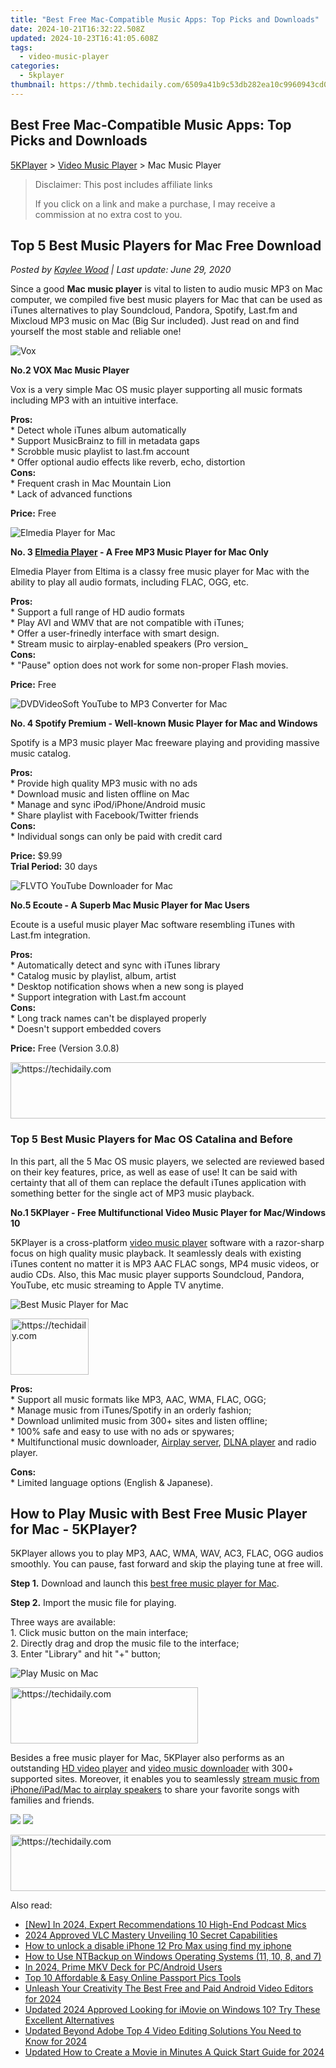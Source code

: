 ```yaml
---
title: "Best Free Mac-Compatible Music Apps: Top Picks and Downloads"
date: 2024-10-21T16:32:22.508Z
updated: 2024-10-23T16:41:05.608Z
tags:
  - video-music-player
categories:
  - 5kplayer
thumbnail: https://thmb.techidaily.com/6509a41b9c53db282ea10c9960943cd0bc0006742138202a2ce5d3d561a1baf2.jpg
---
```


## Best Free Mac-Compatible Music Apps: Top Picks and Downloads

[5KPlayer](https://tools.techidaily.com/5kplayer/products/) \> [Video Music Player](https://tools.techidaily.com/5kplayer/video-music-player/) \> Mac Music Player

>  Disclaimer: This post includes affiliate links
>
>  If you click on a link and make a purchase, I may receive a commission at no extra cost to you.
>

## Top 5 Best Music Players for Mac Free Download

 _Posted by [Kaylee Wood](https://www.quora.com/profile/Amanda-Hu-21) | Last update: June 29, 2020_

Since a good **Mac music player** is vital to listen to audio music MP3 on Mac computer, we compiled five best music players for Mac that can be used as iTunes alternatives to play Soundcloud, Pandora, Spotify, Last.fm and Mixcloud MP3 music on Mac (Big Sur included). Just read on and find yourself the most stable and reliable one! 

![Vox](https://www.5kplayer.com/video-music-player/img/vox-mac-icon.png) 

**No.2 VOX Mac Music Player**

Vox is a very simple Mac OS music player supporting all music formats including MP3 with an intuitive interface.

**Pros:**  
 \* Detect whole iTunes album automatically  
 \* Support MusicBrainz to fill in metadata gaps  
 \* Scrobble music playlist to last.fm account  
 \* Offer optional audio effects like reverb, echo, distortion  
**Cons:**   
 \* Frequent crash in Mac Mountain Lion  
 \* Lack of advanced functions 

**Price:** Free 

![Elmedia Player for Mac](https://www.5kplayer.com/video-music-player/img/elmedia-player.png) 

**No. 3 [Elmedia Player](https://itunes.apple.com/us/app/elmedia-video-player/id1044549675?mt=12) \- A Free MP3 Music Player for Mac Only**

Elmedia Player from Eltima is a classy free music player for Mac with the ability to play all audio formats, including FLAC, OGG, etc.

**Pros:**   
 \* Support a full range of HD audio formats  
 \* Play AVI and WMV that are not compatible with iTunes;   
 \* Offer a user-frinedly interface with smart design.  
 \* Stream music to airplay-enabled speakers (Pro version\_  
**Cons:**   
 \* "Pause" option does not work for some non-proper Flash movies.  

**Price:** Free

![DVDVideoSoft YouTube to MP3 Converter for Mac](https://www.5kplayer.com/video-music-player/../airplay/img/5k-music-streaming-sites-spotify-yxt-051801.jpg) 

**No. 4 Spotify Premium - Well-known Music Player for Mac and Windows**

Spotify is a MP3 music player Mac freeware playing and providing massive music catalog.

**Pros:**   
 \* Provide high quality MP3 music with no ads  
 \* Download music and listen offline on Mac  
 \* Manage and sync iPod/iPhone/Android music   
 \* Share playlist with Facebook/Twitter friends  
**Cons:**   
 \* Individual songs can only be paid with credit card

**Price:** $9.99  
**Trial Period:** 30 days

![FLVTO YouTube Downloader for Mac](https://www.5kplayer.com/video-music-player/img/ecoute-player-icon-0107.png) 

**No.5 Ecoute - A Superb Mac Music Player for Mac Users**

Ecoute is a useful music player Mac software resembling iTunes with Last.fm integration.

**Pros:**   
 \* Automatically detect and sync with iTunes library  
 \* Catalog music by playlist, album, artist  
 \* Desktop notification shows when a new song is played  
 \* Support integration with Last.fm account  
**Cons:**   
 \* Long track names can't be displayed properly  
 \* Doesn't support embedded covers

**Price:** Free (Version 3.0.8)

<!-- affiliate ads begin -->
<a href="https://appsumo.8odi.net/c/5597632/2049364/7443" target="_top" id="2049364">
  <img src="//a.impactradius-go.com/display-ad/7443-2049364" border="0" alt="https://techidaily.com" width="728" height="90"/>
</a>
<img height="0" width="0" src="https://appsumo.8odi.net/i/5597632/2049364/7443" style="position:absolute;visibility:hidden;" border="0" />
<!-- affiliate ads end -->

### Top 5 Best Music Players for Mac OS Catalina and Before

In this part, all the 5 Mac OS music players, we selected are reviewed based on their key features, price, as well as ease of use! It can be said with certainty that all of them can replace the default iTunes application with something better for the single act of MP3 music playback.

**No.1 5KPlayer - Free Multifunctional Video Music Player for Mac/Windows 10**

5KPlayer is a cross-platform [video music player](https://tools.techidaily.com/5kplayer/video-music-player/) software with a razor-sharp focus on high quality music playback. It seamlessly deals with existing iTunes content no matter it is MP3 AAC FLAC songs, MP4 music videos, or audio CDs. Also, this Mac music player supports Soundcloud, Pandora, YouTube, etc music streaming to Apple TV anytime.

![Best Music Player for Mac](https://www.5kplayer.com/video-music-player/img/fast-audio-player.jpg) 

<!-- affiliate ads begin -->
<a href="https://aligracehair.sjv.io/c/5597632/2135351/19272" target="_top" id="2135351">
  <img src="//a.impactradius-go.com/display-ad/19272-2135351" border="0" alt="https://techidaily.com" width="125" height="90"/>
</a>
<img height="0" width="0" src="https://aligracehair.sjv.io/i/5597632/2135351/19272" style="position:absolute;visibility:hidden;" border="0" />
<!-- affiliate ads end -->

**Pros:**   
 \* Support all music formats like MP3, AAC, WMA, FLAC, OGG;  
 \* Manage music from iTunes/Spotify in an orderly fashion;  
 \* Download unlimited music from 300+ sites and listen offline;  
 \* 100% safe and easy to use with no ads or spywares;  
 \* Multifunctional music downloader, [Airplay server](https://tools.techidaily.com/5kplayer/airplay/), [DLNA player](https://tools.techidaily.com/5kplayer/dlna/) and radio player.

**Cons:**  
 \* Limited language options (English & Japanese).

## How to Play Music with Best Free Music Player for Mac - 5KPlayer?

5KPlayer allows you to play MP3, AAC, WMA, WAV, AC3, FLAC, OGG audios smoothly. You can pause, fast forward and skip the playing tune at free will. 

**Step 1.** Download and launch this [best free music player for Mac](https://tools.techidaily.com/5kplayer/products/).

**Step 2.** Import the music file for playing.

Three ways are available:  
 1\. Click music button on the main interface;  
 2\. Directly drag and drop the music file to the interface;  
 3\. Enter "Library" and hit "+" button;

![Play Music on Mac](https://www.5kplayer.com/video-music-player/img/play-music-with-5kp-0106.jpg) 

<!-- affiliate ads begin -->
<a href="https://laganoo.pxf.io/c/5597632/1521325/16446" target="_top" id="1521325">
  <img src="//a.impactradius-go.com/display-ad/16446-1521325" border="0" alt="https://techidaily.com" width="300" height="90"/>
</a>
<img height="0" width="0" src="https://laganoo.pxf.io/i/5597632/1521325/16446" style="position:absolute;visibility:hidden;" border="0" />
<!-- affiliate ads end -->

Besides a free music player for Mac, 5KPlayer also performs as an outstanding [HD video player](https://tools.techidaily.com/5kplayer/video-music-player/) and [video music downloader](https://tools.techidaily.com/5kplayer/youtube-download/) with 300+ supported sites. Moreover, it enables you to seamlessly [stream music from iPhone/iPad/Mac to airplay speakers](https://tools.techidaily.com/5kplayer/airplay/) to share your favorite songs with families and friends. 

[![](https://www.5kplayer.com/video-music-player/../button/freedownbackmac.png)](https://tools.techidaily.com/5kplayer/products/) [![](https://www.5kplayer.com/video-music-player/../button/freedownwhitewin.png)](https://tools.techidaily.com/5kplayer/products/)

<!-- affiliate ads begin -->
<a href="https://ephamedtechinc.pxf.io/c/5597632/2137201/26400" target="_top" id="2137201">
  <img src="//a.impactradius-go.com/display-ad/26400-2137201" border="0" alt="https://techidaily.com" width="728" height="90"/>
</a>
<img height="0" width="0" src="https://ephamedtechinc.pxf.io/i/5597632/2137201/26400" style="position:absolute;visibility:hidden;" border="0" />
<!-- affiliate ads end -->

<ins class="adsbygoogle"
     style="display:block"
     data-ad-format="autorelaxed"
     data-ad-client="ca-pub-7571918770474297"
     data-ad-slot="1223367746"></ins>

<ins class="adsbygoogle"
     style="display:block"
     data-ad-client="ca-pub-7571918770474297"
     data-ad-slot="8358498916"
     data-ad-format="auto"
     data-full-width-responsive="true"></ins>

<span class="atpl-alsoreadstyle">Also read:</span>
<div><ul>
<li><a href="https://article-helps.techidaily.com/new-in-2024-expert-recommendations-10-high-end-podcast-mics/"><u>[New] In 2024, Expert Recommendations 10 High-End Podcast Mics</u></a></li>
<li><a href="https://fox-hovers.techidaily.com/2024-approved-vlc-mastery-unveiling-10-secret-capabilities/"><u>2024 Approved VLC Mastery Unveiling 10 Secret Capabilities</u></a></li>
<li><a href="https://review-topics.techidaily.com/how-to-unlock-a-disable-iphone-12-pro-max-using-find-my-iphone-by-drfone-ios-unlock-ios-unlock/"><u>How to unlock a disable iPhone 12 Pro Max using find my iphone</u></a></li>
<li><a href="https://discover-advanced.techidaily.com/how-to-use-ntbackup-on-windows-operating-systems-11-10-8-and-7/"><u>How to Use NTBackup on Windows Operating Systems (11, 10, 8, and 7)</u></a></li>
<li><a href="https://fox-links.techidaily.com/in-2024-prime-mkv-deck-for-pcandroid-users/"><u>In 2024, Prime MKV Deck for PC/Android Users</u></a></li>
<li><a href="https://fox-blue.techidaily.com/top-10-affordable-and-easy-online-passport-pics-tools/"><u>Top 10 Affordable & Easy Online Passport Pics Tools</u></a></li>
<li><a href="https://video-ai-editor.techidaily.com/unleash-your-creativity-the-best-free-and-paid-android-video-editors-for-2024/"><u>Unleash Your Creativity The Best Free and Paid Android Video Editors for 2024</u></a></li>
<li><a href="https://video-ai-editor.techidaily.com/updated-2024-approved-looking-for-imovie-on-windows-10-try-these-excellent-alternatives/"><u>Updated 2024 Approved Looking for iMovie on Windows 10? Try These Excellent Alternatives</u></a></li>
<li><a href="https://video-ai-editor.techidaily.com/updated-beyond-adobe-top-4-video-editing-solutions-you-need-to-know-for-2024/"><u>Updated Beyond Adobe Top 4 Video Editing Solutions You Need to Know for 2024</u></a></li>
<li><a href="https://video-ai-editor.techidaily.com/updated-how-to-create-a-movie-in-minutes-a-quick-start-guide-for-2024/"><u>Updated How to Create a Movie in Minutes A Quick Start Guide for 2024</u></a></li>
</ul></div>

